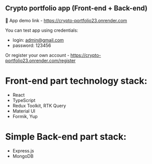 ## Crypto portfolio app (Front-end + Back-end)

🚀 App demo link - https://crypto-portfolio23.onrender.com

You can test app using credentials:
  * login: admin@gmail.com
  * password: 123456

Or register your own account - https://crypto-portfolio23.onrender.com/register

# Front-end part technology stack:
  * React
  * TypeScript
  * Redux Toolkit, RTK Query
  * Material UI
  * Formik, Yup

# Simple Back-end part stack:
  * Express.js
  * MongoDB
